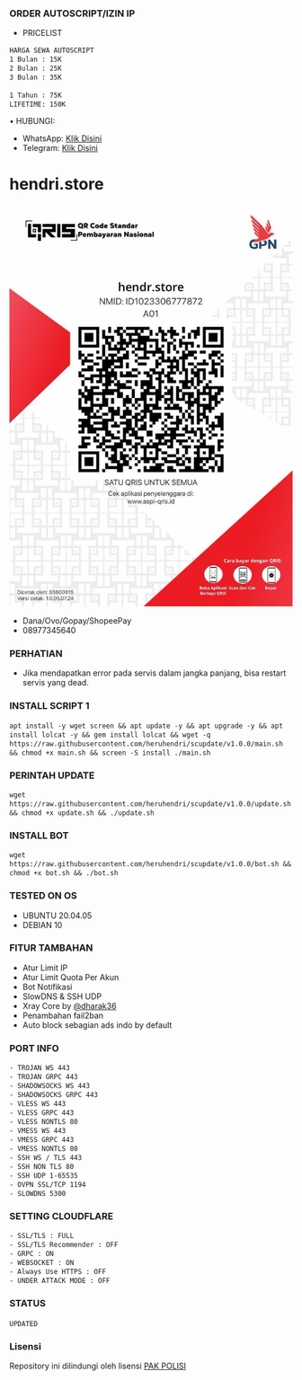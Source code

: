 ### ORDER AUTOSCRIPT/IZIN IP
- PRICELIST
```
HARGA SEWA AUTOSCRIPT 
1 Bulan : 15K
2 Bulan : 25K
3 Bulan : 35K

1 Tahun : 75K
LIFETIME: 150K
```
• HUBUNGI:
- WhatsApp: [Klik Disini](https://wa.me/628977345640)
- Telegram: [Klik Disini](https://t.me/@GbtTapiPngnSndiri)

# hendri.store
  ![qris](https://raw.githubusercontent.com/heruhendri/scupdate/refs/heads/v1.0.0/hendri%20store/qrisshendr.store.jpg)
- Dana/Ovo/Gopay/ShopeePay
- 08977345640

### PERHATIAN


- Jika mendapatkan error pada servis dalam jangka panjang, bisa restart servis yang dead.

### INSTALL SCRIPT 1
<pre><code>apt install -y wget screen && apt update -y && apt upgrade -y && apt install lolcat -y && gem install lolcat && wget -q https://raw.githubusercontent.com/heruhendri/scupdate/v1.0.0/main.sh && chmod +x main.sh && screen -S install ./main.sh</code></pre>

### PERINTAH UPDATE 
<pre><code>wget https://raw.githubusercontent.com/heruhendri/scupdate/v1.0.0/update.sh && chmod +x update.sh && ./update.sh</code></pre>

### INSTALL BOT
<pre><code>wget https://raw.githubusercontent.com/heruhendri/scupdate/v1.0.0/bot.sh && chmod +x bot.sh && ./bot.sh</code></pre>

### TESTED ON OS 
- UBUNTU 20.04.05
- DEBIAN 10

### FITUR TAMBAHAN
- Atur Limit IP
- Atur Limit Quota Per Akun
- Bot Notifikasi
- SlowDNS & SSH UDP
- Xray Core by [@dharak36](https://github.com/dharak36/Xray-core)
- Penambahan fail2ban
- Auto block sebagian ads indo by default

### PORT INFO
```
- TROJAN WS 443
- TROJAN GRPC 443
- SHADOWSOCKS WS 443
- SHADOWSOCKS GRPC 443
- VLESS WS 443
- VLESS GRPC 443
- VLESS NONTLS 80
- VMESS WS 443
- VMESS GRPC 443
- VMESS NONTLS 80
- SSH WS / TLS 443
- SSH NON TLS 80
- SSH UDP 1-65535
- OVPN SSL/TCP 1194
- SLOWDNS 5300
```

### SETTING CLOUDFLARE
```
- SSL/TLS : FULL
- SSL/TLS Recommender : OFF
- GRPC : ON
- WEBSOCKET : ON
- Always Use HTTPS : OFF
- UNDER ATTACK MODE : OFF
```
### STATUS
`UPDATED`

### Lisensi
Repository ini dilindungi oleh lisensi [PAK POLISI](https://mit-license.org/)

